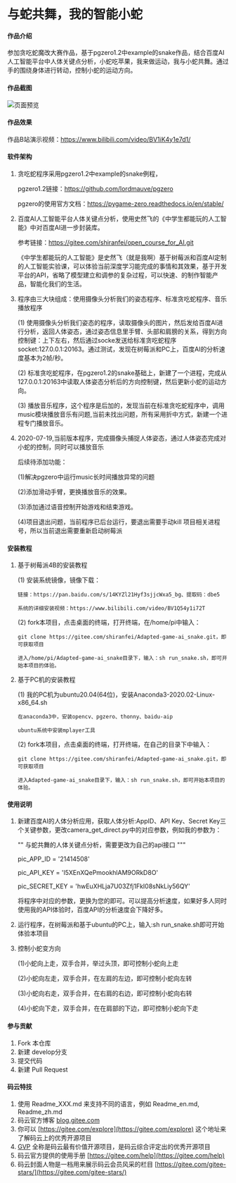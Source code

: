 # 与蛇共舞，我的智能小蛇

#### 作品介绍

参加贪吃蛇魔改大赛作品，基于pgzero1.2中example的snake作品，结合百度AI人工智能平台中人体关键点分析，小蛇吃苹果，我来做运动，我与小蛇共舞。通过手的围绕身体进行转动，控制小蛇的运动方向。

#### 作品截图
![页面预览](https://gitee.com/shiranfei/Adapted-game-ai_snake/raw/master/pic/pic.jpg)

#### 作品效果

作品B站演示视频：https://www.bilibili.com/video/BV1iK4y1e7d1/


#### 软件架构
1.  贪吃蛇程序采用pgzero1.2中example的snake例程，

    pgzero1.2链接：https://github.com/lordmauve/pgzero

    pgzero的使用官方文档：https://pygame-zero.readthedocs.io/en/stable/

2.  百度AI人工智能平台人体关键点分析，使用史然飞的《中学生都能玩的人工智能》中对百度AI进一步封装库。

    参考链接：https://gitee.com/shiranfei/open_course_for_AI.git

    《中学生都能玩的人工智能》是史然飞（就是我啊）基于树莓派和百度AI定制的人工智能实验课，可以体验当前深度学习能完成的事情和其效果，基于开发平台的API，省略了模型建立和调参的复杂过程，可以快速、的制作智能产品，智能化我们的生活。

3.  程序由三大块组成：使用摄像头分析我们的姿态程序、标准贪吃蛇程序、音乐播放程序

    (1) 使用摄像头分析我们姿态的程序，读取摄像头的图片，然后发给百度AI进行分析，返回人体姿态，通过姿态信息里手臂、头部和肩膀的关系，得到方向控制键：上下左右，然后通过socke发送给标准贪吃蛇程序socket:127.0.0.1:20163。通过测试，发现在树莓派和PC上，百度AI的分析速度基本为2帧/秒。

    (2) 标准贪吃蛇程序，在pgzero1.2的snake基础上，新建了一个进程，完成从127.0.0.1:20163中读取人体姿态分析后的方向控制键，然后更新小蛇的运动方向。

    (3) 播放音乐程序，这个程序是后加的，发现当前在标准贪吃蛇程序中，调用music模块播放音乐有问题,当前未找出问题，所有采用折中方式，新建一个进程专门播放音乐。

4.  2020-07-19,当前版本程序，完成摄像头捕捉人体姿态，通过人体姿态完成对小蛇的控制，同时可以播放音乐

    后续待添加功能：

    (1)解决pgzero中运行music长时间播放异常的问题

    (2)添加滑动手臂，更换播放音乐的效果。

    (3)添加通过语音控制开始游戏和结束游戏。

    (4)项目退出问题，当前程序已后台运行，要退出需要手动kill 项目相关进程号，所以当前退出需要重新启动树莓派

#### 安装教程

1.  基于树莓派4B的安装教程

    (1) 安装系统镜像，镜像下载：

        链接：https://pan.baidu.com/s/14KYZl21Hyf3sjjcWxa5_bg、提取码：dbe5

        系统的详细安装视频：https://www.bilibili.com/video/BV1Q54y1i72T

    (2) fork本项目，点击桌面的终端，打开终端，在/home/pi中输入：

        git clone https://gitee.com/shiranfei/Adapted-game-ai_snake.git，即可获取项目

        进入/home/pi/Adapted-game-ai_snake目录下，输入：sh run_snake.sh，即可开始本项目的体验。

2.  基于PC机的安装教程

    (1) 我的PC机为ubuntu20.04(64位)，安装Anaconda3-2020.02-Linux-x86_64.sh

        在anaconda3中，安装opencv、pgzero、thonny、baidu-aip

        ubuntu系统中安装mplayer工具

    (2) fork本项目，点击桌面的终端，打开终端，在自己的目录下中输入：

        git clone https://gitee.com/shiranfei/Adapted-game-ai_snake.git，即可获取项目

        进入Adapted-game-ai_snake目录下，输入：sh run_snake.sh，即可开始本项目的体验。

#### 使用说明

1.  新建百度AI的人体分析应用，获取人体分析:AppID、API Key、Secret Key三个关键参数，更改camera_get_direct.py中的对应参数，例如我的参数为：

    "" 与蛇共舞的人体关键点分析，需要更改为自己的api接口 """

    pic_APP_ID = '21414508'

    pic_API_KEY = 'l5XEnXQePmookhlAM9ORkD8O'

    pic_SECRET_KEY = 'hwEuXHLja7U03Zfj1FkI08sNkLiy56QY'

    将程序中对应的参数，更换为您的即可。可以提高分析速度，如果好多人同时使用我的API体验时，百度API的分析速度会下降好多。

2.  运行程序，在树莓派和基于ubuntu的PC上，输入:sh run_snake.sh即可开始体验本项目

3.  控制小蛇变方向

    (1)小蛇向上走，双手合并，举过头顶，即可控制小蛇向上走

    (2)小蛇向左走，双手合并，在左肩的左边，即可控制小蛇向左转

    (3)小蛇向右走，双手合并，在右肩的右边，即可控制小蛇向右转

    (4)小蛇向下走，双手合并，在在肩部的下边，即可控制小蛇向下走

#### 参与贡献

1.  Fork 本仓库
2.  新建 develop分支
3.  提交代码
4.  新建 Pull Request

#### 码云特技

1.  使用 Readme\_XXX.md 来支持不同的语言，例如 Readme\_en.md, Readme\_zh.md
2.  码云官方博客 [blog.gitee.com](https://blog.gitee.com)
3.  你可以 [https://gitee.com/explore](https://gitee.com/explore) 这个地址来了解码云上的优秀开源项目
4.  [GVP](https://gitee.com/gvp) 全称是码云最有价值开源项目，是码云综合评定出的优秀开源项目
5.  码云官方提供的使用手册 [https://gitee.com/help](https://gitee.com/help)
6.  码云封面人物是一档用来展示码云会员风采的栏目 [https://gitee.com/gitee-stars/](https://gitee.com/gitee-stars/)
